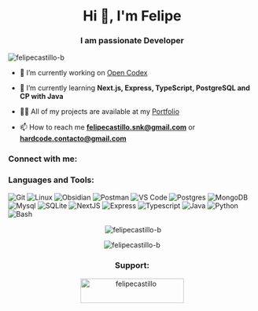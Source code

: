 <h1 align="center">Hi 👋, I'm Felipe</h1>
<h3 align="center">I am passionate Developer</h3>

<p align="left"> <img src="https://komarev.com/ghpvc/?username=felipecastillo-b&label=Profile%20views&color=0e75b6&style=flat" alt="felipecastillo-b" /> </p>

- 🔭 I’m currently working on [Open Codex](https://github.com/Open-Codex/)

- 🌱 I’m currently learning **Next.js, Express, TypeScript, PostgreSQL and CP with Java**

- 👨‍💻 All of my projects are available at my [Portfolio](https://portfolio-felipecastillo.vercel.app/)

- 📫 How to reach me **felipecastillo.snk@gmail.com** or **hardcode.contacto@gmail.com** 

<h3 align="left">Connect with me:</h3>
<p align="left">
</p>

<h3 align="left">Languages and Tools:</h3>

  ![Git](https://img.shields.io/badge/-Git-black?style=flat-square&logo=git)
  ![Linux](https://img.shields.io/badge/Linux-black?style=flat-square&logo=linux)
  ![Obsidian](https://img.shields.io/badge/Obsidian-black?style=flat-square&logo=obsidian)
  ![Postman](https://img.shields.io/badge/Postman-black?style=flat-square&logo=postman)
  ![VS Code](https://img.shields.io/badge/-VS%20Code-black?style=flat-square&logo=vsc)
  ![Postgres](https://img.shields.io/badge/Postgres-black?style=flat-square&logo=postgresql&logoColor=%2361DAFB)
  ![MongoDB](https://img.shields.io/badge/-MongoDB-black?style=flat-square&logo=mongodb)
  ![Mysql](https://img.shields.io/badge/-Mysql-black?style=flat-square&logo=mysql&logoColor=%2361DAFB)
  ![SQLite](https://img.shields.io/badge/-SQLite-black?style=flat-square&logo=sqlite)
  ![NextJS](https://img.shields.io/badge/-NextJS-black?style=flat-square&logo=next.js)
  ![Express](https://img.shields.io/badge/-Express-black?style=flat-square&logo=express)
  ![Typescript](https://img.shields.io/badge/-Typescript-black?style=flat-square&logo=typescript)
  ![Java](https://img.shields.io/badge/-Java-black?style=flat-square&logo=openjdk)
  ![Python](https://img.shields.io/badge/-Python-black?style=flat-square&logo=python)
  ![Bash](https://img.shields.io/badge/-Bash-black?style=flat-square&logo=gnubash&&logoColor=%23FFFFFF)


<p align="center">&nbsp;<img align="center" src="https://github-readme-stats.vercel.app/api?username=felipecastillo-b&show_icons=true&locale=en&theme=github_dark" alt="felipecastillo-b" /></p>

<p align="center"><img align="center" src="https://github-readme-stats.vercel.app/api/top-langs?username=felipecastillo-b&show_icons=true&locale=en&layout=compact&theme=github_dark" alt="felipecastillo-b" /></p>

<h3 align="center">Support:</h3>
<p align="center"><a href="https://www.buymeacoffee.com/felipecastillo"> <img align="center" src="https://cdn.buymeacoffee.com/buttons/v2/default-yellow.png" height="50" width="210" alt="felipecastillo" /></a></p><br><br>
